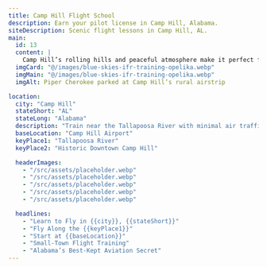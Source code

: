 ```yaml
---
title: Camp Hill Flight School
description: Earn your pilot license in Camp Hill, Alabama.
siteDescription: Scenic flight lessons in Camp Hill, AL.
main:
  id: 13
  content: |
    Camp Hill’s rolling hills and peaceful atmosphere make it perfect for mastering the basics of flight.
  imgCard: "@/images/blue-skies-ifr-training-opelika.webp"
  imgMain: "@/images/blue-skies-ifr-training-opelika.webp"
  imgAlt: Piper Cherokee parked at Camp Hill’s rural airstrip

location:
  city: "Camp Hill"
  stateShort: "AL"
  stateLong: "Alabama"
  description: "Train near the Tallapoosa River with minimal air traffic."
  baseLocation: "Camp Hill Airport"
  keyPlace1: "Tallapoosa River"
  keyPlace2: "Historic Downtown Camp Hill"

  headerImages:
    - "/src/assets/placeholder.webp"
    - "/src/assets/placeholder.webp"
    - "/src/assets/placeholder.webp"
    - "/src/assets/placeholder.webp"
    - "/src/assets/placeholder.webp"

  headlines:
    - "Learn to Fly in {{city}}, {{stateShort}}"
    - "Fly Along the {{keyPlace1}}"
    - "Start at {{baseLocation}}"
    - "Small-Town Flight Training"
    - "Alabama’s Best-Kept Aviation Secret"
---
```

